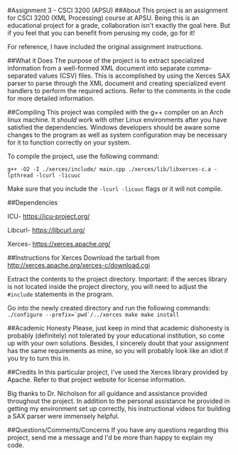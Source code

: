 #Assignment 3 - CSCI 3200 (APSU)
##About
This project is an assignment for CSCI 3200 (XML Processing) course at APSU. Being this is an educational project for a grade, collaboration isn't exactly the goal here. But if you feel that you can benefit from perusing my code, go for it! 

For reference, I have included the original assignment instructions. 

##What it Does
The purpose of the project is to extract specialized information from a well-formed XML document into separate comma-separated values (CSV) files. This is accomplished by using the Xerces SAX parser to parse through the XML document and creating specialized event handlers to perform the required actions. Refer to the comments in the code for more detailed information.

##Compiling
This project was compiled with the g++ compiler on an Arch linux machine. It *should* work with other Linux environments after you have satisfied the dependencies. Windows developers should be aware some changes to the program as well as system configuration may be necessary for it to function correctly on your system. 

To compile the project, use the following command:

`g++ -O2 -I ./xerces/include/ main.cpp ./xerces/lib/libxerces-c.a -lpthread -lcurl -licuuc`

Make sure that you include the `-lcurl -licuuc` flags or it will not compile.

##Dependencies

ICU- https://icu-project.org/

Libcurl- https://libcurl.org/

Xerces- https://xerces.apache.org/

##Instructions for Xerces
Download the tarball from http://xerces.apache.org/xerces-c/download.cgi

Extract the contents to the project directory. Important: if the xerces library is not located inside the project directory, you will need to adjust the `#include` statements in the program.

Go into the newly created directory and run the following commands:
```./configure --prefix=`pwd`/../xerces
make
make install```

##Academic Honesty
Please, just keep in mind that academic dishonesty is probably (definitely) not tolerated by your educational institution, so come up with your own solutions. Besides, I sincerely doubt that your assignment has the same requirements as mine, so you will probably look like an idiot if you try to turn this in.

##Credits
In this particular project, I've used the Xerces library provided by Apache. Refer to that project website for license information.

Big thanks to Dr. Nicholson for all guidance and assistance provided throughout the project. In addition to the personal assistance he provided in getting my environment set up correctly, his instructional videos for building a SAX parser were immensely helpful.

##Questions/Comments/Concerns
If you have any questions regarding this project, send me a message and I'd be more than happy to explain my code.

